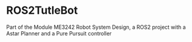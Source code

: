 # ROS2TutleBot
Part of the Module ME3242 Robot System Design, a ROS2 project with a Astar Planner and a Pure Pursuit controller
